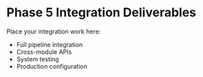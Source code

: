 # Phase 5 Integration Deliverables

Place your integration work here:

- Full pipeline integration
- Cross-module APIs
- System testing
- Production configuration
